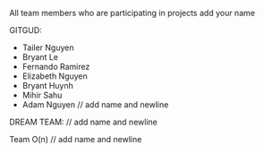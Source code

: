 All team members who are participating in projects add your name

GITGUD:
- Tailer Nguyen
- Bryant Le
- Fernando Ramirez
- Elizabeth Nguyen
- Bryant Huynh
- Mihir Sahu
- Adam Nguyen
// add name and newline



DREAM TEAM:
// add name and newline




Team O(n)
// add name and newline
